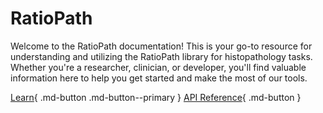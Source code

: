 # RatioPath

Welcome to the RatioPath documentation! This is your go-to resource for understanding and utilizing the RatioPath library for histopathology tasks. Whether you're a researcher, clinician, or developer, you'll find valuable information here to help you get started and make the most of our tools.

[Learn](learn/get-started/quick-start/index.md){ .md-button .md-button--primary }
[API Reference](reference/tiling/annotations.md){ .md-button }